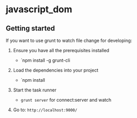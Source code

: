# javascript_dom

## Getting started

If you want to use grunt to watch file change for developing:

1. Ensure you have all the prerequisites installed
	+ `npm install -g grunt-cli

2. Load the dependencies into your project
	+ `npm install

3. Start the task runner
	+ `grunt server` for connect:server and watch

4. Go to: `http://localhost:9000/`
